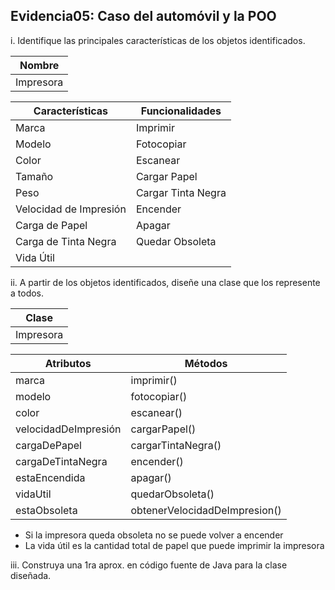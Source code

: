 ## Evidencia05: Caso del automóvil y la POO

i. Identifique las principales características de los objetos identificados.

| Nombre    |
|-----------|
| Impresora |

| Características        | Funcionalidades    |
|------------------------|--------------------|
| Marca                  | Imprimir           |
| Modelo                 | Fotocopiar         |
| Color                  | Escanear           |
| Tamaño                 | Cargar Papel       |
| Peso                   | Cargar Tinta Negra |
| Velocidad de Impresión | Encender           |
| Carga de Papel         | Apagar             |
| Carga de Tinta Negra   | Quedar Obsoleta    |
| Vida Útil              |                    |

ii. A partir de los objetos identificados, diseñe una clase que los represente a todos.

| Clase     |
|-----------|
| Impresora |

| Atributos            | Métodos                       |
|----------------------|-------------------------------|
| marca                | imprimir()                    |
| modelo               | fotocopiar()                  |
| color                | escanear()                    |
| velocidadDeImpresión | cargarPapel()                 |
| cargaDePapel         | cargarTintaNegra()            |
| cargaDeTintaNegra    | encender()                    |
| estaEncendida        | apagar()                      |
| vidaUtil             | quedarObsoleta()              |
| estaObsoleta         | obtenerVelocidadDeImpresion() |

* Si la impresora queda obsoleta no se puede volver a  encender
* La vida útil es la cantidad total de papel que puede imprimir la impresora

iii. Construya una 1ra aprox. en código fuente de Java para la clase diseñada.